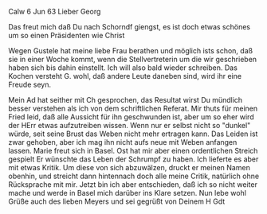  Calw 6 Jun 63
Lieber Georg

Das freut mich daß Du nach Schorndf giengst, es ist doch etwas schönes um so einen Präsidenten wie Christ

Wegen Gustele hat meine liebe Frau berathen und möglich ists schon, daß sie in einer Woche kommt, wenn die Stellvertreterin um die wir geschrieben haben sich bis dahin einstellt. Ich will also bald wieder schreiben. Das Kochen versteht G. wohl, daß andere Leute daneben sind, wird ihr eine Freude seyn.

Mein Ad hat seither mit Ch gesprochen, das Resultat wirst Du mündlich besser verstehen als ich von dem schriftlichen Referat. Mir thuts für meinen Fried leid, daß alle Aussicht für ihn geschwunden ist, aber um so eher wird der HErr etwas aufzutreiben wissen. Wenn nur er selbst nicht so "dunkel" würde, seit seine Brust das Weben nicht mehr ertragen kann. Das Leiden ist zwar gehoben, aber ich mag ihn nicht aufs neue mit Weben anfangen lassen. 
Marie freut sich in Basel. Ost hat mir aber einen ordentlichen Streich gespielt Er wünschte das Leben der Schrumpf zu haben. Ich lieferte es aber mit etwas Kritik. Um diese von sich abzuwälzen, druckt er meinen Namen obenhin, und streicht dann hintennach doch alle meine Critik, natürlich ohne Rücksprache mit mir. Jetzt bin ich aber entschieden, daß ich so nicht weiter mache und werde in Basel mich darüber ins Klare setzen. 
Nun lebe wohl Grüße auch des lieben Meyers und sei gegrüßt von Deinem  H Gdt

